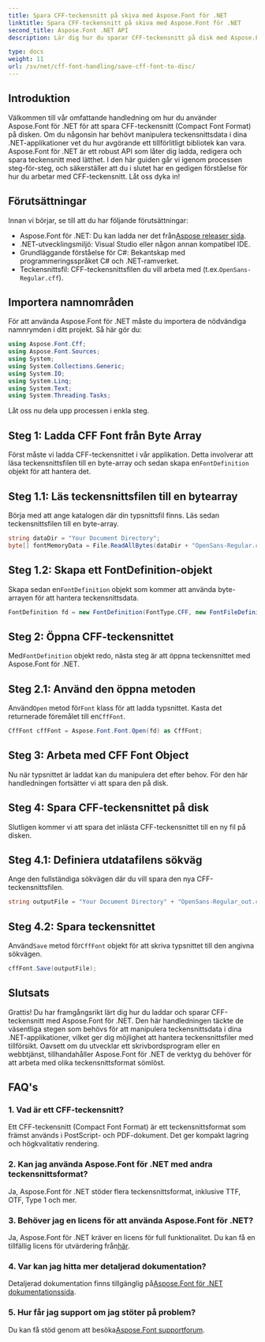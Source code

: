 ```yaml
---
title: Spara CFF-teckensnitt på skiva med Aspose.Font för .NET
linktitle: Spara CFF-teckensnitt på skiva med Aspose.Font för .NET
second_title: Aspose.Font .NET API
description: Lär dig hur du sparar CFF-teckensnitt på disk med Aspose.Font för .NET med vår steg-för-steg-guide. Bemästra teckensnittsmanipulering i .NET-applikationer enkelt.

type: docs
weight: 11
url: /sv/net/cff-font-handling/save-cff-font-to-disc/
---
```

## Introduktion
Välkommen till vår omfattande handledning om hur du använder Aspose.Font för .NET för att spara CFF-teckensnitt (Compact Font Format) på disken. Om du någonsin har behövt manipulera teckensnittsdata i dina .NET-applikationer vet du hur avgörande ett tillförlitligt bibliotek kan vara. Aspose.Font för .NET är ett robust API som låter dig ladda, redigera och spara teckensnitt med lätthet. I den här guiden går vi igenom processen steg-för-steg, och säkerställer att du i slutet har en gedigen förståelse för hur du arbetar med CFF-teckensnitt. Låt oss dyka in!
## Förutsättningar
Innan vi börjar, se till att du har följande förutsättningar:
-  Aspose.Font för .NET: Du kan ladda ner det från[Aspose releaser sida](https://releases.aspose.com/font/net/).
- .NET-utvecklingsmiljö: Visual Studio eller någon annan kompatibel IDE.
- Grundläggande förståelse för C#: Bekantskap med programmeringsspråket C# och .NET-ramverket.
-  Teckensnittsfil: CFF-teckensnittsfilen du vill arbeta med (t.ex.`OpenSans-Regular.cff`).
## Importera namnområden
För att använda Aspose.Font för .NET måste du importera de nödvändiga namnrymden i ditt projekt. Så här gör du:
```csharp
using Aspose.Font.Cff;
using Aspose.Font.Sources;
using System;
using System.Collections.Generic;
using System.IO;
using System.Linq;
using System.Text;
using System.Threading.Tasks;
```
Låt oss nu dela upp processen i enkla steg.
## Steg 1: Ladda CFF Font från Byte Array
 Först måste vi ladda CFF-teckensnittet i vår applikation. Detta involverar att läsa teckensnittsfilen till en byte-array och sedan skapa en`FontDefinition` objekt för att hantera det.
## Steg 1.1: Läs teckensnittsfilen till en bytearray
Börja med att ange katalogen där din typsnittsfil finns. Läs sedan teckensnittsfilen till en byte-array.
```csharp
string dataDir = "Your Document Directory";
byte[] fontMemoryData = File.ReadAllBytes(dataDir + "OpenSans-Regular.cff");
```
## Steg 1.2: Skapa ett FontDefinition-objekt
 Skapa sedan en`FontDefinition` objekt som kommer att använda byte-arrayen för att hantera teckensnittsdata.
```csharp
FontDefinition fd = new FontDefinition(FontType.CFF, new FontFileDefinition("cff", new ByteContentStreamSource(fontMemoryData)));
```
## Steg 2: Öppna CFF-teckensnittet
 Med`FontDefinition` objekt redo, nästa steg är att öppna teckensnittet med Aspose.Font för .NET.
## Steg 2.1: Använd den öppna metoden
 Använd`Open` metod för`Font` klass för att ladda typsnittet. Kasta det returnerade föremålet till en`CffFont`.
```csharp
CffFont cffFont = Aspose.Font.Font.Open(fd) as CffFont;
```
## Steg 3: Arbeta med CFF Font Object
Nu när typsnittet är laddat kan du manipulera det efter behov. För den här handledningen fortsätter vi att spara den på disk.
## Steg 4: Spara CFF-teckensnittet på disk
Slutligen kommer vi att spara det inlästa CFF-teckensnittet till en ny fil på disken.
## Steg 4.1: Definiera utdatafilens sökväg
Ange den fullständiga sökvägen där du vill spara den nya CFF-teckensnittsfilen.
```csharp
string outputFile = "Your Document Directory" + "OpenSans-Regular_out.cff";
```
## Steg 4.2: Spara teckensnittet
 Använd`Save` metod för`CffFont` objekt för att skriva typsnittet till den angivna sökvägen.
```csharp
cffFont.Save(outputFile);
```
## Slutsats
Grattis! Du har framgångsrikt lärt dig hur du laddar och sparar CFF-teckensnitt med Aspose.Font för .NET. Den här handledningen täckte de väsentliga stegen som behövs för att manipulera teckensnittsdata i dina .NET-applikationer, vilket ger dig möjlighet att hantera teckensnittsfiler med tillförsikt. Oavsett om du utvecklar ett skrivbordsprogram eller en webbtjänst, tillhandahåller Aspose.Font för .NET de verktyg du behöver för att arbeta med olika teckensnittsformat sömlöst.
## FAQ's
### 1. Vad är ett CFF-teckensnitt?
Ett CFF-teckensnitt (Compact Font Format) är ett teckensnittsformat som främst används i PostScript- och PDF-dokument. Det ger kompakt lagring och högkvalitativ rendering.
### 2. Kan jag använda Aspose.Font för .NET med andra teckensnittsformat?
Ja, Aspose.Font för .NET stöder flera teckensnittsformat, inklusive TTF, OTF, Type 1 och mer.
### 3. Behöver jag en licens för att använda Aspose.Font för .NET?
 Ja, Aspose.Font för .NET kräver en licens för full funktionalitet. Du kan få en tillfällig licens för utvärdering från[här](https://purchase.aspose.com/temporary-license/).
### 4. Var kan jag hitta mer detaljerad dokumentation?
 Detaljerad dokumentation finns tillgänglig på[Aspose.Font för .NET dokumentationssida](https://reference.aspose.com/font/net/).
### 5. Hur får jag support om jag stöter på problem?
 Du kan få stöd genom att besöka[Aspose.Font supportforum](https://forum.aspose.com/c/font/41).